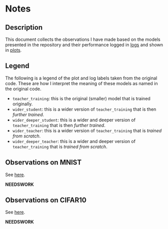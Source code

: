 # Notes 

## Description 

This document collects the observations I have made based on the models presented in the repository
and their performance logged in [logs](examples/logs/) and shown in [plots](examples/plots/). 

## Legend 

The following is a legend of the plot and log labels taken from the original code. These are how I interpret the meaning of these models as named in the original code. 

- `teacher_training`: this is the original (smaller) model that is trained originally. 
- `wider_student`: this is a wider version of `teacher_training` that is then *further trained*.
- `wider_deeper_student`: this is a wider and deeper version of `teacher_training` that is then *further trained*.
- `wider_teacher`: this is a wider version of `teacher_training` that is *trained from scratch*.
- `wider_deeper_teacher`: this is a wider and deeper version of `teacher_training` that is *trained from scratch*.

## Observations on MNIST 

See [here](examples/plots/mnist).

**NEEDSWORK** 

<!-- - `small` (`teacher_training`) performs the worst, this makes sense as this is the smallest model. 
- `wider_teacher` and `wider_student` perform the same in the long term. This is not surprising, given that we give the models extensive time to learn. However, it is important to note that, as expected, `wider_student` reaches high accuracy much faster. 
- `wider_deeper_teacher` and `wider_deeper_student` exhibit a similar relationship.
- It doesn't seem that `wider_deeper_student` starts at instantaneously as good as `teacher_training`, which according to the paper, it should.  -->

## Observations on CIFAR10

See [here](examples/plots/cifar10).

**NEEDSWORK** 

<!-- - `teacher_training` performs the worst as in the MNIST experiment. 
- Similar to above, `wider_teacher` and `wider_student` again perform similarly in the long term. However, `wider_student` is faster to reach higher accuracy.
- Interestingly enough, `wider_deeper_teacher` is noticeably better in the long term. However, `wider_deeper_student` does again reach higher accuracy faster. 
- This experiment is a bit jumpy, so it may be better to run for a longer period. 
- It doesn't seem that `wider_deeper_student` and `wider_student` start as instanteously as good as `teacher_training`, which according to the paper, they should. -->